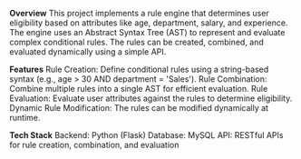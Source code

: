 **Overview**
This project implements a rule engine that determines user eligibility based on attributes like age, department, salary, and experience. The engine uses an Abstract Syntax Tree (AST) to represent and evaluate complex conditional rules. The rules can be created, combined, and evaluated dynamically using a simple API.

**Features**
Rule Creation: Define conditional rules using a string-based syntax (e.g., age > 30 AND department = 'Sales').
Rule Combination: Combine multiple rules into a single AST for efficient evaluation.
Rule Evaluation: Evaluate user attributes against the rules to determine eligibility.
Dynamic Rule Modification: The rules can be modified dynamically at runtime.

**Tech Stack**
Backend: Python (Flask)
Database: MySQL
API: RESTful APIs for rule creation, combination, and evaluation
